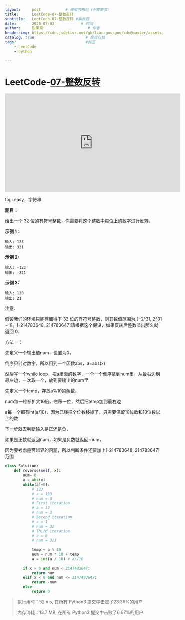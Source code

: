 ```yaml
---
layout:     post           # 使用的布局（不需要改）
title:      LeetCode-07-整数反转
subtitle:   LeetCode-07-整数反转 #副标题
date:       2020-07-03            # 时间
author:     甜果果                    # 作者
header-img: https://cdn.jsdelivr.net/gh/tian-guo-guo/cdn@master/assets/picgoimg/20200701171155.png  #背景图片
catalog: true                       # 是否归档
tags:                               #标签
    - LeetCode
    - python

---
```


# LeetCode-[07-整数反转](https://leetcode-cn.com/problems/reverse-integer)

<iframe width="560" height="315" src="https://www.youtube.com/embed/NasutT5RAaM" frameborder="0" allow="accelerometer; autoplay; encrypted-media; gyroscope; picture-in-picture" allowfullscreen></iframe>

tag: easy，字符串

**题目：**

给出一个 32 位的有符号整数，你需要将这个整数中每位上的数字进行反转。


**示例 1：**

```
输入: 123
输出: 321
```

**示例 2:**

```
输入: -123
输出: -321
```

**示例 3:**

```
输入: 120
输出: 21
```

注意:

假设我们的环境只能存储得下 32 位的有符号整数，则其数值范围为 [−2^31,  2^31 − 1]。[-214783648,  214783647]请根据这个假设，如果反转后整数溢出那么就返回 0。

方法一：

先定义一个输出值num，设置为0，

倒序只针对数字，所以用到一个函数abs，a=abs(x)

然后写一个while loop，把a里面的数字，一个一个倒序拿到num里，从最右边到最左边，一次取一个，放到要输出的num里

先定义一个temp，存放a%10的余数，

num每一轮都扩大10倍，左移一位，然后把temp加到最右边

a每一个都有int(a/10)，因为已经把个位数移掉了，只需要保留10位数和10位数以上的数

下一步就去判断输入是正还是负，

如果是正数就返回num，如果是负数就返回-num，

因为要考虑是否越界的问题，所以判断条件还要加上[-214783648,  214783647]范围

```python
class Solution:
    def reverse(self, x):
        num= 0
        a = abs(x)
        while(a!=0):
            # 123
            # a = 123
            # num = 0
            # First iteration
            # a = 12
            # num = 3
            # Second iteration
            # a = 1
            # num = 32
            # Third iteration
            # a = 0
            # num = 321
            
            temp = a % 10
            num = num * 10 + temp
            a = int(a / 10) # a//10
            
        if x > 0 and num < 2147483647:
            return num 
        elif x < 0 and num <= 2147483647:
            return -num 
        else: 
            return 0
```

>执行用时：52 ms, 在所有 Python3 提交中击败了23.36%的用户
>
>内存消耗：13.7 MB, 在所有 Python3 提交中击败了6.67%的用户